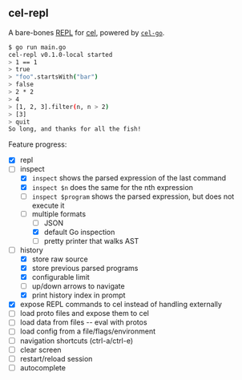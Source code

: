 ## cel-repl

A bare-bones [REPL](https://en.wikipedia.org/wiki/Read%E2%80%93eval%E2%80%93print_loop) for [cel](https://github.com/google/cel-spec), powered by [`cel-go`](https://github.com/google/cel-go).

```bash
$ go run main.go
cel-repl v0.1.0-local started
> 1 == 1
> true
> "foo".startsWith("bar")
> false
> 2 * 2
> 4
> [1, 2, 3].filter(n, n > 2)
> [3]
> quit
So long, and thanks for all the fish!
```

Feature progress:
- [x] repl
- [ ] inspect
    - [x] `inspect` shows the parsed expression of the last command
    - [x] `inspect $n` does the same for the nth expression
    - [ ] `inspect $program` shows the parsed expression, but does not execute it
    - [ ] multiple formats
        - [ ] JSON
        - [x] default Go inspection
        - [ ] pretty printer that walks AST
- [ ] history
    - [x] store raw source
    - [x] store previous parsed programs
    - [x] configurable limit
    - [ ] up/down arrows to navigate
    - [x] print history index in prompt
- [x] expose REPL commands to cel instead of handling externally
- [ ] load proto files and expose them to cel
- [ ] load data from files -- eval with protos
- [ ] load config from a file/flags/environment
- [ ] navigation shortcuts (ctrl-a/ctrl-e)
- [ ] clear screen
- [ ] restart/reload session
- [ ] autocomplete
